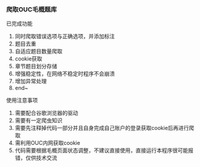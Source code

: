 ### 爬取OUC毛概题库

已完成功能

1. 同时爬取错误选项与正确选项，并添加标注
2. 题目去重
3. 自适应题目数量爬取
4. cookie获取
5. 章节题目划分存储
6. 增强稳定性，在网络不稳定时程序不会崩溃
7. 增加异常处理
8. end~

使用注意事项

1. 需要配合谷歌浏览器的驱动
2. 需要有一定爬虫知识
3. 需要先注释掉代码一部分并且自身完成自己账户的登录获取cookie后再进行爬取
4. 需利用OUC内网获取cookie
5. 代码需要根据毛概页面状态调整，不建议直接使用，直接运行本程序很可能报错，仅供技术交流
